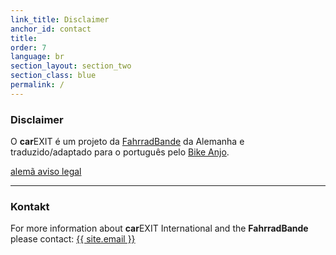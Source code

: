 ```yaml
---
link_title: Disclaimer
anchor_id: contact
title:
order: 7
language: br
section_layout: section_two
section_class: blue
permalink: /
---
```


### Disclaimer
O **car**EXIT é um projeto da <a href="http://mitradgelegenheit.org/" target="_blank">FahrradBande</a> da Alemanha e traduzido/adaptado para o português pelo <a href="http://bikeanjo.org/" target="_blank">Bike Anjo</a>.

[alemã aviso legal](impressum.html)

***

### Kontakt
For more information about **car**EXIT International and the **FahrradBande** please contact:
<a href="mailto:{{ site.email }}">{{ site.email }}</a>


